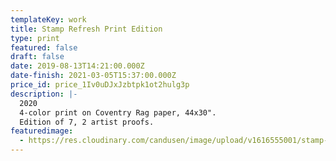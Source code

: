 ```yaml
---
templateKey: work
title: Stamp Refresh Print Edition
type: print
featured: false
draft: false
date: 2019-08-13T14:21:00.000Z
date-finish: 2021-03-05T15:37:00.000Z
price_id: price_1Iv0uDJxJzbtpk1ot2hulg3p
description: |-
  2020
  4-color print on Coventry Rag paper, 44x30".
  Edition of 7, 2 artist proofs.
featuredimage:
  - https://res.cloudinary.com/candusen/image/upload/v1616555001/stamp-refresh-pic-straightened2_u5ttd4.jpg
---
```

